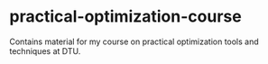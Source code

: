 # practical-optimization-course
Contains material for my course on practical optimization tools and techniques at DTU.
